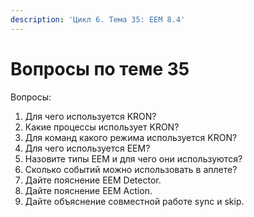 ```yaml
---
description: 'Цикл 6. Тема 35: EEM 8.4'
---
```


# Вопросы по теме 35

Вопросы:  
1. Для чего используется KRON?  
2. Какие процессы использует KRON?  
3. Для команд какого режима используется KRON?  
4. Для чего используется EEM?  
5. Назовите типы EEM и для чего они используются?  
6. Сколько событий можно использовать в аплете?  
7. Дайте пояснение EEM Detector.  
8. Дайте пояснение EEM Action.  
9. Дайте объяснение совместной работе sync и skip.  


